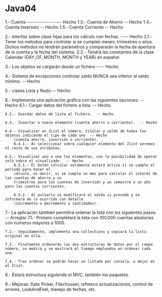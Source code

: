 # Java04

1.- Cuenta  ------------------ Hecho
    1.3.- Cuenta de Ahorro  -- Hecho
    1.4.- Cuenta Inversión  -- Hecho
    1.5.- Cuenta Corriente  -- Hecho

2.- interfaz sobre clase hijas para los cálculo con fechas. ---- Hecho
    2.1.- Tener los métodos para controlar si se cumplen meses, trimestres o años. Dichos métodos no
        tendrán parámetros y compararán la fecha de apertura de la cuenta y la fecha del sistema.
    2.2.- Tendrá las constantes de la clase Calendar (DAY_OF_MONTH, MONTH y YEAR) en español.

3.- Los objetos se cargarán desde un fichero  ---- Hecho

4.- Sistema de excepciones controlar saldo NUNCA sea inferior al saldo mínimo.  -- Hecho

5.- clases Lista y Nodo  -- Hecho

6.- Implementa una aplicación gráfica con las siguientes opciones:  -- Hecho
    6.1.- Cargar datos del fichero a lista.  -- Hecho
    
    6.2.- Guardar datos de lista al fichero.  -- Hecho
    
    6.3.- Insertar o nuevo elemento (cuenta ahorro o corriente).  -- Hecho
        
    6.4.- Visualizar en JList eĺ número, titular y saldo de todos los objetos indicando el tipo de cada uno  -- Hecho
        (cuenta ahorro, inversión o corriente).
        6.4.1.- Al seleccionar sobre cualquier elemento del Jlist veremos el resto de sus atributos.
        
    6.5.- Visualizar uno a uno los elementos, con la posibilidad de operar solo sobre el visualizado.  -- Hecho
        6.5.1.- El botón calcular solamente estará activo sí se cumple el periodo para hacer el
        cálculo, es decir, si se cumple un mes para calcular el interés de las cuentas de ahorro y un
        trimestres para las cuentas de inversión y un semestre o un año para las cuentas corrientes.

        6.5.2.- Al pulsarlo se modificará el saldo si procede y se informará de lo ocurrido con detalle
        (incremento o decremento y cantidades).

7.- La aplicación también permitirá ordenar la lista con los siguientes pasos:  -- Arreglar
    7.1.- Primero completará la lista con 100.000 cuentas aleatorias con números mayores a 1000.
    
    7.2.- Seguidamente, implementa una collections y copiará la lista original en ella.
    
    7.3.- Finalmente ordenarán las dos estructuras de datos por el campo número, se medirá y se mostrará el tiempo empleados en ordenar cada una.
        
    7.4.- Tras ordenar se podrán hacer un listado por consola, o mejor en el Jlist.
    
8.- Estará estructura siguiendo el MVC, también los paquetes.

9.- Mejoras: Date Picker, Filechooser, refresco actualizaciones, control de errores, LookAndFeel, manejo de
fechas, etc.
